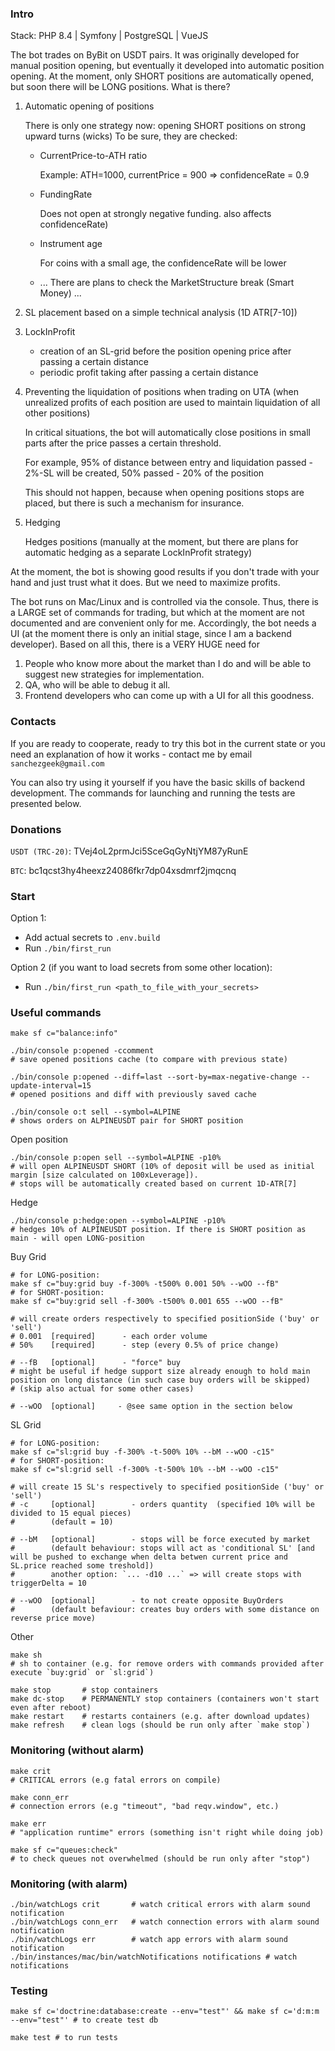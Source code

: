 ### Intro

Stack: PHP 8.4 | Symfony | PostgreSQL | VueJS

The bot trades on ByBit on USDT pairs. It was originally developed for manual position opening, but eventually it developed into automatic position opening. At the moment, only SHORT positions are automatically opened, but soon there will be LONG positions. 
What is there?
1) Automatic opening of positions
   
    There is only one strategy now: opening SHORT positions on strong upward turns (wicks)
    To be sure, they are checked:
    - CurrentPrice-to-ATH ratio 
     
        Example: ATH=1000, currentPrice = 900 => confidenceRate = 0.9
    - FundingRate
   
        Does not open at strongly negative funding. also affects confidenceRate)
    - Instrument age
   
        For coins with a small age, the confidenceRate will be lower
    - ... There are plans to check the MarketStructure break (Smart Money) ...
2) SL placement based on a simple technical analysis (1D ATR[7-10])
3) LockInProfit
    - creation of an SL-grid before the position opening price after passing a certain distance
    - periodic profit taking after passing a certain distance
4) Preventing the liquidation of positions when trading on UTA (when unrealized profits of each position are used to maintain liquidation of all other positions)

    In critical situations, the bot will automatically close positions in small parts after the price passes a certain threshold.

    For example, 95% of distance between entry and liquidation passed - 2%-SL will be created, 50% passed - 20% of the position
   
    This should not happen, because when opening positions stops are placed, but there is such a mechanism for insurance.
5) Hedging
   
    Hedges positions (manually at the moment, but there are plans for automatic hedging as a separate LockInProfit strategy)

At the moment, the bot is showing good results if you don't trade with your hand and just trust what it does. But we need to maximize profits.

The bot runs on Mac/Linux and is controlled via the console. Thus, there is a LARGE set of commands for trading, but which at the moment are not documented and are convenient only for me.
Accordingly, the bot needs a UI (at the moment there is only an initial stage, since I am a backend developer).
Based on all this, there is a VERY HUGE need for
1) People who know more about the market than I do and will be able to suggest new strategies for implementation.
2) QA, who will be able to debug it all.
3) Frontend developers who can come up with a UI for all this goodness.

### Contacts

If you are ready to cooperate, ready to try this bot in the current state or you need an explanation of how it works - contact me by email `sanchezgeek@gmail.com`

You can also try using it yourself if you have the basic skills of backend development. The commands for launching and running the tests are presented below.

### Donations
`USDT (TRC-20)`: TVej4oL2prmJci5SceGqGyNtjYM87yRunE

`BTC`: bc1qcst3hy4heexz24086fkr7dp04xsdmrf2jmqcnq

### Start
Option 1:
- Add actual secrets to `.env.build`
- Run `./bin/first_run`

Option 2 (if you want to load secrets from some other location):
- Run `./bin/first_run <path_to_file_with_your_secrets>`

### Useful commands
```shell
make sf c="balance:info"
```

```shell
./bin/console p:opened -ccomment
# save opened positions cache (to compare with previous state)
```

```shell
./bin/console p:opened --diff=last --sort-by=max-negative-change --update-interval=15
# opened positions and diff with previously saved cache
```

```shell
./bin/console o:t sell --symbol=ALPINE
# shows orders on ALPINEUSDT pair for SHORT position
```

Open position
```shell
./bin/console p:open sell --symbol=ALPINE -p10%
# will open ALPINEUSDT SHORT (10% of deposit will be used as initial margin [size calculated on 100xLeverage]).
# stops will be automatically created based on current 1D-ATR[7]
```

Hedge
```shell
./bin/console p:hedge:open --symbol=ALPINE -p10%
# hedges 10% of ALPINEUSDT position. If there is SHORT position as main - will open LONG-position
```

Buy Grid
```shell
# for LONG-position:
make sf c="buy:grid buy -f-300% -t500% 0.001 50% --wOO --fB"
# for SHORT-position:
make sf c="buy:grid sell -f-300% -t500% 0.001 655 --wOO --fB"

# will create orders respectively to specified positionSide ('buy' or 'sell')
# 0.001  [required]      - each order volume
# 50%    [required]      - step (every 0.5% of price change)

# --fB   [optional]      - "force" buy
# might be useful if hedge support size already enough to hold main position on long distance (in such case buy orders will be skipped)
# (skip also actual for some other cases)

# --wOO  [optional]     - @see same option in the section below
```

SL Grid
```shell
# for LONG-position:
make sf c="sl:grid buy -f-300% -t-500% 10% --bM --wOO -c15"
# for SHORT-position:
make sf c="sl:grid sell -f-300% -t-500% 10% --bM --wOO -c15"

# will create 15 SL's respectively to specified positionSide ('buy' or 'sell')
# -c     [optional]        - orders quantity  (specified 10% will be divided to 15 equal pieces)
#        (default = 10)

# --bM   [optional]        - stops will be force executed by market   
#        (default behaviour: stops will act as 'conditional SL' [and will be pushed to exchange when delta betwen current price and SL.price reached some treshold])
#        another option: `... -d10 ...` => will create stops with triggerDelta = 10

# --wOO  [optional]        - to not create opposite BuyOrders
#        (default befaviour: creates buy orders with some distance on reverse price move)
```

Other
```shell
make sh
# sh to container (e.g. for remove orders with commands provided after execute `buy:grid` or `sl:grid`)
```
```shell
make stop       # stop containers
make dc-stop    # PERMANENTLY stop containers (containers won't start even after reboot)
make restart    # restarts containers (e.g. after download updates)
make refresh    # clean logs (should be run only after `make stop`)
```

### Monitoring (without alarm)
```shell
make crit
# CRITICAL errors (e.g fatal errors on compile)
```
```shell
make conn_err
# connection errors (e.g "timeout", "bad reqv.window", etc.)
```
```shell
make err
# "application runtime" errors (something isn't right while doing job)
```
```shell
make sf c="queues:check"
# to check queues not overwhelmed (should be run only after "stop")
```

### Monitoring (with alarm)
```shell
./bin/watchLogs crit       # watch critical errors with alarm sound notification
./bin/watchLogs conn_err   # watch connection errors with alarm sound notification
./bin/watchLogs err        # watch app errors with alarm sound notification
./bin/instances/mac/bin/watchNotifications notifications # watch notifications
```


### Testing
```shell
make sf c='doctrine:database:create --env="test"' && make sf c='d:m:m --env="test"' # to create test db
```
```shell
make test # to run tests
```
